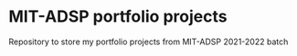 # MIT-ADSP portfolio projects
Repository to store my portfolio projects from MIT-ADSP 2021-2022 batch
